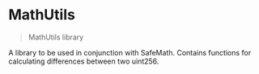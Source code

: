 # MathUtils

> MathUtils library

A library to be used in conjunction with SafeMath. Contains functions for calculating differences between two uint256.
